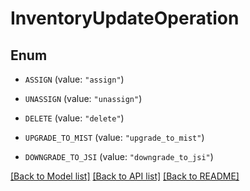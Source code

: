 # InventoryUpdateOperation

## Enum


* `ASSIGN` (value: `"assign"`)

* `UNASSIGN` (value: `"unassign"`)

* `DELETE` (value: `"delete"`)

* `UPGRADE_TO_MIST` (value: `"upgrade_to_mist"`)

* `DOWNGRADE_TO_JSI` (value: `"downgrade_to_jsi"`)


[[Back to Model list]](../README.md#documentation-for-models) [[Back to API list]](../README.md#documentation-for-api-endpoints) [[Back to README]](../README.md)



